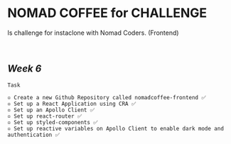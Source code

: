 # **NOMAD COFFEE for CHALLENGE**

Is challenge for instaclone with Nomad Coders. (Frontend)

<br>

## _Week 6_

```
Task

▫ Create a new Github Repository called nomadcoffee-frontend ✅
▫ Set up a React Application using CRA ✅
▫ Set up an Apollo Client ✅
▫ Set up react-router ✅
▫ Set up styled-components ✅
▫ Set up reactive variables on Apollo Client to enable dark mode and authentication ✅
```
